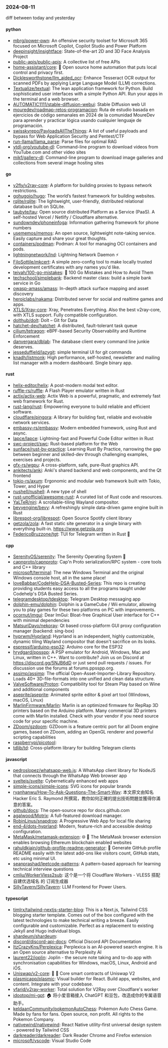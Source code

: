### 2024-08-11
diff between today and yesterday

#### python
* [mbrg/power-pwn](https://github.com/mbrg/power-pwn): An offensive security toolset for Microsoft 365 focused on Microsoft Copilot, Copilot Studio and Power Platform
* [deepinsight/insightface](https://github.com/deepinsight/insightface): State-of-the-art 2D and 3D Face Analysis Project
* [public-apis/public-apis](https://github.com/public-apis/public-apis): A collective list of free APIs
* [home-assistant/core](https://github.com/home-assistant/core): 🏡 Open source home automation that puts local control and privacy first.
* [Dicklesworthstone/llm_aided_ocr](https://github.com/Dicklesworthstone/llm_aided_ocr): Enhance Tesseract OCR output for scanned PDFs by applying Large Language Model (LLM) corrections.
* [Textualize/textual](https://github.com/Textualize/textual): The lean application framework for Python. Build sophisticated user interfaces with a simple Python API. Run your apps in the terminal and a web browser.
* [AUTOMATIC1111/stable-diffusion-webui](https://github.com/AUTOMATIC1111/stable-diffusion-webui): Stable Diffusion web UI
* [mouredev/roadmap-retos-programacion](https://github.com/mouredev/roadmap-retos-programacion): Ruta de estudio basada en ejercicios de código semanales en 2024 de la comunidad MoureDev para aprender y practicar lógica usando cualquier lenguaje de programación.
* [swisskyrepo/PayloadsAllTheThings](https://github.com/swisskyrepo/PayloadsAllTheThings): A list of useful payloads and bypass for Web Application Security and Pentest/CTF
* [run-llama/llama_parse](https://github.com/run-llama/llama_parse): Parse files for optimal RAG
* [ytdl-org/youtube-dl](https://github.com/ytdl-org/youtube-dl): Command-line program to download videos from YouTube.com and other video sites
* [mikf/gallery-dl](https://github.com/mikf/gallery-dl): Command-line program to download image galleries and collections from several image hosting sites

#### go
* [v2fly/v2ray-core](https://github.com/v2fly/v2ray-core): A platform for building proxies to bypass network restrictions.
* [gohugoio/hugo](https://github.com/gohugoio/hugo): The world’s fastest framework for building websites.
* [rqlite/rqlite](https://github.com/rqlite/rqlite): The lightweight, user-friendly, distributed relational database built on SQLite.
* [taubyte/tau](https://github.com/taubyte/tau): Open source distributed Platform as a Service (PaaS). A self-hosted Vercel / Netlify / Cloudflare alternative.
* [sundowndev/phoneinfoga](https://github.com/sundowndev/phoneinfoga): Information gathering framework for phone numbers
* [usememos/memos](https://github.com/usememos/memos): An open source, lightweight note-taking service. Easily capture and share your great thoughts.
* [containers/podman](https://github.com/containers/podman): Podman: A tool for managing OCI containers and pods.
* [lightningnetwork/lnd](https://github.com/lightningnetwork/lnd): Lightning Network Daemon ⚡️
* [FiloSottile/mkcert](https://github.com/FiloSottile/mkcert): A simple zero-config tool to make locally trusted development certificates with any names you'd like.
* [teivah/100-go-mistakes](https://github.com/teivah/100-go-mistakes): 📖 100 Go Mistakes and How to Avoid Them
* [techschool/simplebank](https://github.com/techschool/simplebank): Backend master class: build a simple bank service in Go
* [owasp-amass/amass](https://github.com/owasp-amass/amass): In-depth attack surface mapping and asset discovery
* [heroiclabs/nakama](https://github.com/heroiclabs/nakama): Distributed server for social and realtime games and apps.
* [XTLS/Xray-core](https://github.com/XTLS/Xray-core): Xray, Penetrates Everything. Also the best v2ray-core, with XTLS support. Fully compatible configuration.
* [dolthub/dolt](https://github.com/dolthub/dolt): Dolt – Git for Data
* [hatchet-dev/hatchet](https://github.com/hatchet-dev/hatchet): A distributed, fault-tolerant task queue
* [cilium/tetragon](https://github.com/cilium/tetragon): eBPF-based Security Observability and Runtime Enforcement
* [danvergara/dblab](https://github.com/danvergara/dblab): The database client every command line junkie deserves.
* [jesseduffield/lazygit](https://github.com/jesseduffield/lazygit): simple terminal UI for git commands
* [knadh/listmonk](https://github.com/knadh/listmonk): High performance, self-hosted, newsletter and mailing list manager with a modern dashboard. Single binary app.

#### rust
* [helix-editor/helix](https://github.com/helix-editor/helix): A post-modern modal text editor.
* [ruffle-rs/ruffle](https://github.com/ruffle-rs/ruffle): A Flash Player emulator written in Rust
* [actix/actix-web](https://github.com/actix/actix-web): Actix Web is a powerful, pragmatic, and extremely fast web framework for Rust.
* [rust-lang/rust](https://github.com/rust-lang/rust): Empowering everyone to build reliable and efficient software.
* [cloudflare/pingora](https://github.com/cloudflare/pingora): A library for building fast, reliable and evolvable network services.
* [embassy-rs/embassy](https://github.com/embassy-rs/embassy): Modern embedded framework, using Rust and async.
* [lapce/lapce](https://github.com/lapce/lapce): Lightning-fast and Powerful Code Editor written in Rust
* [swc-project/swc](https://github.com/swc-project/swc): Rust-based platform for the Web
* [sunface/rust-by-practice](https://github.com/sunface/rust-by-practice): Learning Rust By Practice, narrowing the gap between beginner and skilled-dev through challenging examples, exercises and projects.
* [gfx-rs/wgpu](https://github.com/gfx-rs/wgpu): A cross-platform, safe, pure-Rust graphics API.
* [ankitects/anki](https://github.com/ankitects/anki): Anki's shared backend and web components, and the Qt frontend
* [tokio-rs/axum](https://github.com/tokio-rs/axum): Ergonomic and modular web framework built with Tokio, Tower, and Hyper
* [nushell/nushell](https://github.com/nushell/nushell): A new type of shell
* [rust-unofficial/awesome-rust](https://github.com/rust-unofficial/awesome-rust): A curated list of Rust code and resources.
* [YaLTeR/niri](https://github.com/YaLTeR/niri): A scrollable-tiling Wayland compositor.
* [bevyengine/bevy](https://github.com/bevyengine/bevy): A refreshingly simple data-driven game engine built in Rust
* [librespot-org/librespot](https://github.com/librespot-org/librespot): Open Source Spotify client library
* [getzola/zola](https://github.com/getzola/zola): A fast static site generator in a single binary with everything built-in. https://www.getzola.org
* [FedericoBruzzone/tgt](https://github.com/FedericoBruzzone/tgt): TUI for Telegram written in Rust 🦀

#### cpp
* [SerenityOS/serenity](https://github.com/SerenityOS/serenity): The Serenity Operating System 🐞
* [capnproto/capnproto](https://github.com/capnproto/capnproto): Cap'n Proto serialization/RPC system - core tools and C++ library
* [microsoft/terminal](https://github.com/microsoft/terminal): The new Windows Terminal and the original Windows console host, all in the same place!
* [loveBabbar/CodeHelp-DSA-Busted-Series](https://github.com/loveBabbar/CodeHelp-DSA-Busted-Series): This repo is creating providing students easy access to all the programs taught under Codehelp's DSA Busted Series.
* [telegramdesktop/tdesktop](https://github.com/telegramdesktop/tdesktop): Telegram Desktop messaging app
* [dolphin-emu/dolphin](https://github.com/dolphin-emu/dolphin): Dolphin is a GameCube / Wii emulator, allowing you to play games for these two platforms on PC with improvements.
* [ocornut/imgui](https://github.com/ocornut/imgui): Dear ImGui: Bloat-free Graphical User interface for C++ with minimal dependencies
* [MatsuriDayo/nekoray](https://github.com/MatsuriDayo/nekoray): Qt based cross-platform GUI proxy configuration manager (backend: sing-box)
* [hyprwm/Hyprland](https://github.com/hyprwm/Hyprland): Hyprland is an independent, highly customizable, dynamic tiling Wayland compositor that doesn't sacrifice on its looks.
* [espressif/arduino-esp32](https://github.com/espressif/arduino-esp32): Arduino core for the ESP32
* [hrydgard/ppsspp](https://github.com/hrydgard/ppsspp): A PSP emulator for Android, Windows, Mac and Linux, written in C++. Want to contribute? Join us on Discord at https://discord.gg/5NJB6dD or just send pull requests / issues. For discussion use the forums at forums.ppsspp.org.
* [assimp/assimp](https://github.com/assimp/assimp): The official Open-Asset-Importer-Library Repository. Loads 40+ 3D-file-formats into one unified and clean data structure.
* [ValveSoftware/Proton](https://github.com/ValveSoftware/Proton): Compatibility tool for Steam Play based on Wine and additional components
* [aseprite/aseprite](https://github.com/aseprite/aseprite): Animated sprite editor & pixel art tool (Windows, macOS, Linux)
* [MarlinFirmware/Marlin](https://github.com/MarlinFirmware/Marlin): Marlin is an optimized firmware for RepRap 3D printers based on the Arduino platform. Many commercial 3D printers come with Marlin installed. Check with your vendor if you need source code for your specific machine.
* [ZDoom/gzdoom](https://github.com/ZDoom/gzdoom): GZDoom is a feature centric port for all Doom engine games, based on ZDoom, adding an OpenGL renderer and powerful scripting capabilities
* [raspberrypi/picotool](https://github.com/raspberrypi/picotool): 
* [tdlib/td](https://github.com/tdlib/td): Cross-platform library for building Telegram clients

#### javascript
* [pedroslopez/whatsapp-web.js](https://github.com/pedroslopez/whatsapp-web.js): A WhatsApp client library for NodeJS that connects through the WhatsApp Web browser app
* [sveltejs/svelte](https://github.com/sveltejs/svelte): Cybernetically enhanced web apps
* [simple-icons/simple-icons](https://github.com/simple-icons/simple-icons): SVG icons for popular brands
* [ryanhanwu/How-To-Ask-Questions-The-Smart-Way](https://github.com/ryanhanwu/How-To-Ask-Questions-The-Smart-Way): 本文原文由知名 Hacker Eric S. Raymond 所撰寫，教你如何正確的提出技術問題並獲得你滿意的答案。
* [github/docs](https://github.com/github/docs): The open-source repo for docs.github.com
* [agalwood/Motrix](https://github.com/agalwood/Motrix): A full-featured download manager.
* [RobinLinus/snapdrop](https://github.com/RobinLinus/snapdrop): A Progressive Web App for local file sharing
* [end-4/dots-hyprland](https://github.com/end-4/dots-hyprland): Modern, feature-rich and accessible desktop configuration.
* [MetaMask/metamask-extension](https://github.com/MetaMask/metamask-extension): 🌐 🔌 The MetaMask browser extension enables browsing Ethereum blockchain enabled websites
* [rahuldkjain/github-profile-readme-generator](https://github.com/rahuldkjain/github-profile-readme-generator): 🚀 Generate GitHub profile README easily with the latest add-ons like visitors count, GitHub stats, etc using minimal UI.
* [seanprashad/leetcode-patterns](https://github.com/seanprashad/leetcode-patterns): A pattern-based approach for learning technical interview questions
* [cmliu/WorkerVless2sub](https://github.com/cmliu/WorkerVless2sub): 这个是一个将 Cloudflare Workers - VLESS 搭配 自建优选域名 的 订阅生成器
* [SillyTavern/SillyTavern](https://github.com/SillyTavern/SillyTavern): LLM Frontend for Power Users.

#### typescript
* [timlrx/tailwind-nextjs-starter-blog](https://github.com/timlrx/tailwind-nextjs-starter-blog): This is a Next.js, Tailwind CSS blogging starter template. Comes out of the box configured with the latest technologies to make technical writing a breeze. Easily configurable and customizable. Perfect as a replacement to existing Jekyll and Hugo individual blogs.
* [shardeum/shardeum](https://github.com/shardeum/shardeum): 
* [discord/discord-api-docs](https://github.com/discord/discord-api-docs): Official Discord API Documentation
* [ItzCrazyKns/Perplexica](https://github.com/ItzCrazyKns/Perplexica): Perplexica is an AI-powered search engine. It is an Open source alternative to Perplexity AI
* [laurent22/joplin](https://github.com/laurent22/joplin): Joplin - the secure note taking and to-do app with synchronisation capabilities for Windows, macOS, Linux, Android and iOS.
* [Uniswap/v2-core](https://github.com/Uniswap/v2-core): 🦄 🦄 Core smart contracts of Uniswap V2
* [plasmicapp/plasmic](https://github.com/plasmicapp/plasmic): Visual builder for React. Build apps, websites, and content. Integrate with your codebase.
* [vfarid/v2ray-worker](https://github.com/vfarid/v2ray-worker): Total solution for V2Ray over Cloudflare's worker
* [idootop/mi-gpt](https://github.com/idootop/mi-gpt): 🏠 将小爱音箱接入 ChatGPT 和豆包，改造成你的专属语音助手。
* [keldaanCommunity/pokemonAutoChess](https://github.com/keldaanCommunity/pokemonAutoChess): Pokemon Auto Chess Game. Made by fans for fans. Open source, non profit. All rights to the Pokemon Company.
* [nativewind/nativewind](https://github.com/nativewind/nativewind): React Native utility-first universal design system - powered by Tailwind CSS
* [darkreader/darkreader](https://github.com/darkreader/darkreader): Dark Reader Chrome and Firefox extension
* [microsoft/vscode](https://github.com/microsoft/vscode): Visual Studio Code
